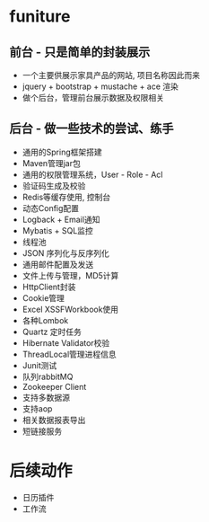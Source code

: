 # funiture

## 前台 - 只是简单的封装展示
* 一个主要供展示家具产品的网站, 项目名称因此而来
* jquery + bootstrap + mustache + ace 渲染
* 做个后台，管理前台展示数据及权限相关

## 后台 - 做一些技术的尝试、练手
* 通用的Spring框架搭建
* Maven管理jar包
* 通用的权限管理系统，User - Role - Acl
* 验证码生成及校验
* Redis等缓存使用, 控制台
* 动态Config配置
* Logback + Email通知
* Mybatis + SQL监控
* 线程池
* JSON 序列化与反序列化
* 通用邮件配置及发送
* 文件上传与管理，MD5计算
* HttpClient封装
* Cookie管理
* Excel XSSFWorkbook使用
* 各种Lombok
* Quartz 定时任务
* Hibernate Validator校验
* ThreadLocal管理进程信息
* Junit测试
* 队列rabbitMQ
* Zookeeper Client
* 支持多数据源
* 支持aop
* 相关数据报表导出
* 短链接服务

# 后续动作
* 日历插件
* 工作流


